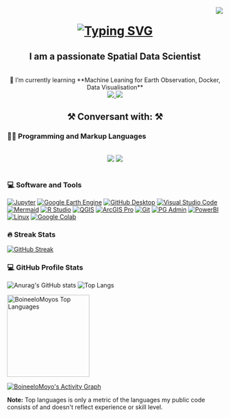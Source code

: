 <img align="right" src="https://visitor-badge.laobi.icu/badge?page_id=BoineeloMoyo.BoineeloMoyo" />

<h1 align="center">
    <a href="https://git.io/typing-svg">
        <img src="https://readme-typing-svg.herokuapp.com?font=Fira+Code&pause=1000&color=3BA198&random=false&width=435&separator=%3C&lines=Hello+There+%F0%9F%91%8B;++I+am+Boineelo+Moyo" alt="Typing SVG" /></a>
</h1>

<h2 align="center">I am a passionate Spatial Data Scientist </h2>

<br/>
<div align = "center">
 🌱 I’m currently learning **Machine Leaning for Earth Observation, Docker, Data Visualisation**
</div>

<div align="center"> 
  <a href="https://www.linkedin.com/in/boineelo/" target="_blank">
    <img src="https://img.shields.io/badge/LinkedIn-0077B5?style=for-the-badge&logo=linkedin&logoColor=white" target="_blank" />
  </a>
  <a href="https://twitter.com/BoineeloMoyo" target="_blank">
     <img src="https://img.shields.io/badge/Twitter-1DA1F2?style=for-the-badge&logo=twitter&logoColor=white" target="_blank" /> 
  </a>
</div>

<h2 align="center">⚒️ Conversant with: ⚒️</h2>
<h3>👨‍💻 Programming and Markup Languages</h3>
<br/>
<div align="center">
    <img src="https://skillicons.dev/icons?i=python,javascript,r,typescript,mysql,postgresql" /> 
    <img src="https://skillicons.dev/icons?i=react,html,css,github,git" /> <br>
</div>
<br/>

<h3>💻 Software and Tools</h3>
  <p>
       <a href="#"><img alt="Jupyter" src="https://img.shields.io/badge/Jupyter-F37626.svg?logo=Jupyter&logoColor=white"></a>
       <a href="#"><img alt="Google Earth Engine" src="https://img.shields.io/badge/google_earth_engine-blue"></a>
      <a href="#"><img alt="GitHub Desktop" src="https://img.shields.io/badge/GitHub%20Desktop-8034A9.svg?logo=github&logoColor=white"></a>
       <a href="#"><img alt="Visual Studio Code" src="https://img.shields.io/badge/Visual%20Studio%20Code-0078d7.svg?logo=visual-studio-code&logoColor=white"></a>
      <a href="#"><img alt="Mermaid" src="https://img.shields.io/badge/mermaid-DE00A5"></a> 
      <a href="#"><img alt="R Studio" src="https://img.shields.io/badge/R_Studio-4AA4DE"></a>
      <a href="#"><img alt="QGIS" src="https://img.shields.io/badge/QGIS-234ea94b"></a>
      <a href="#"><img alt="ArcGIS Pro" src="https://img.shields.io/badge/ArcGIS_Pro-008CC1"></a>
      <a href="#"><img alt="Git" src="https://img.shields.io/badge/Git-F05033.svg?logo=git&logoColor=white"></a>
      <a href="#"><img alt="PG Admin" src="https://img.shields.io/badge/PG_Admin-035a7d"></a>
      <a href="#"><img alt="PowerBI" src="https://img.shields.io/badge/PowerBI-ffdd00"></a>
     <a href="#"><img alt="Linux" src="https://img.shields.io/badge/Linux-1793D1.svg?logo=arch-linux&logoColor=white"></a>
      <a href="#"><img alt="Google Colab" src="https://img.shields.io/badge/google_colab-DD6620"></a>
     
  </p>

  <h3>🔥 Streak Stats</h3>
  <p>
        <a href="https://git.io/streak-stats">
            <img src="https://github-readme-streak-stats.herokuapp.com?user=BoineeloMoyo&theme=neon" alt="GitHub Streak" /></a>
  </p>

  <h3>💻 GitHub Profile Stats</h3>  
  

![Anurag's GitHub stats](https://github-readme-stats.vercel.app/api?username=BoineeloMoyo&show_icons=true&theme=radical)
![Top Langs](https://github-readme-stats.vercel.app/api/top-langs/?username=BoineeloMoyo&layout=compact)

  <a href="https://github.com/anuraghazra/github-readme-stats"><img alt="BoineeloMoyos Top Languages" src="https://github-readme-stats.vercel.app/api/top-langs/?username=BoineeloMoyo&langs_count=8&layout=compact&theme=react&hide_border=true&bg_color=1F222E&title_color=F85D7F&icon_color=F8D866&hide=Jupyter%20Notebook,Roff" height="192px"/></a>


  <a href="https://github.com/ashutosh00710/github-readme-activity-graph"><img alt="BoineeloMoyo's Activity Graph" src="https://github-readme-activity-graph.vercel.app/graph/?username=BoineeloMoyo&bg_color=1F222E&color=F8D866&line=F85D7F&point=FFFFFF&hide_border=true" /></a>

  
  <b>Note:</b> Top languages is only a metric of the languages my public code consists of and doesn't reflect experience or skill level.
  
  <!-- https://github.com/ashutosh00710/github-readme-activity-graph -->

